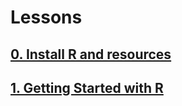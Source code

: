 # Lessons

## [0. Install R and resources](https://github.com/psmaniac/Course-Data-Science-and-R-for-Research/tree/master/Statistic%20and%20R/00%20Install%20R%20and%20resources)
## [1. Getting Started with R](https://github.com/psmaniac/Course-Data-Science-and-R-for-Research/tree/master/Statistic%20and%20R/01%20Getting%20Started%20with%20R)

